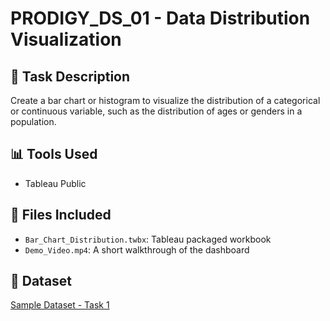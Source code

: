 # PRODIGY_DS_01 - Data Distribution Visualization

## 📌 Task Description
Create a bar chart or histogram to visualize the distribution of a categorical or continuous variable, such as the distribution of ages or genders in a population.

## 📊 Tools Used
- Tableau Public

## 📁 Files Included
- `Bar_Chart_Distribution.twbx`: Tableau packaged workbook
- `Demo_Video.mp4`: A short walkthrough of the dashboard

## 📝 Dataset
[Sample Dataset - Task 1](https://github.com/Prodigy-InfoTech/data-science-datasets/tree/main/Task%201)


